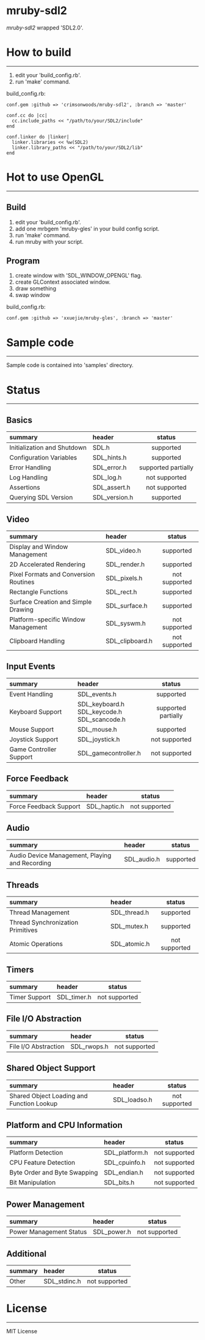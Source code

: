 mruby-sdl2
====

_mruby-sdl2_ wrapped 'SDL2.0'.

# How to build
----

1. edit your 'build_config.rb'.
2. run 'make' command.

build_config.rb:

    conf.gem :github => 'crimsonwoods/mruby-sdl2', :branch => 'master'

    conf.cc do |cc|
      cc.include_paths << "/path/to/your/SDL2/include"
    end

    conf.linker do |linker|
      linker.libraries << %w(SDL2)
      linker.library_paths << "/path/to/your/SDL2/lib"
    end

# Hot to use OpenGL
----

## Build

1. edit your 'build_config.rb'.
2. add one mrbgem 'mruby-gles' in your build config script.
3. run 'make' command.
4. run mruby with your script.

## Program

1. create window with 'SDL_WINDOW_OPENGL' flag.
2. create GLContext associated window.
3. draw something
4. swap window


build_config.rb:

    conf.gem :github => 'xxuejie/mruby-gles', :branch => 'master'

# Sample code
----

Sample code is contained into 'samples' directory.


# Status
----

## Basics

|          summary          |    header   |       status      |
|:--------------------------|:------------|:-----------------:|
|Initialization and Shutdown|SDL.h        |     supported     |
|Configuration Variables    |SDL_hints.h  |     supported     |
|Error Handling             |SDL_error.h  |supported partially|
|Log Handling               |SDL_log.h    |   not supported   |
|Assertions                 |SDL_assert.h |   not supported   |
|Querying SDL Version       |SDL_version.h|     supported     |

## Video

|              summary                |    header     |    status   |
|:------------------------------------|:--------------|:-----------:|
|Display and Window Management        |SDL_video.h    |  supported  |
|2D Accelerated Rendering             |SDL_render.h   |  supported  |
|Pixel Formats and Conversion Routines|SDL_pixels.h   |not supported|
|Rectangle Functions                  |SDL_rect.h     |  supported  |
|Surface Creation and Simple Drawing  |SDL_surface.h  |  supported  |
|Platform-specific Window Management  |SDL_syswm.h    |not supported|
|Clipboard Handling                   |SDL_clipboard.h|not supported|

## Input Events

|        summary        |       header       |    status   |
|:----------------------|:-------------------|:-----------:|
|Event Handling         |SDL_events.h        |  supported  |
|Keyboard Support       |SDL_keyboard.h<br/>SDL_keycode.h<br/>SDL_scancode.h|supported partially|
|Mouse Support          |SDL_mouse.h         |  supported  |
|Joystick Support       |SDL_joystick.h      |not supported|
|Game Controller Support|SDL_gamecontroller.h|not supported|

## Force Feedback

|     summary          |   header   |   status    |
|:---------------------|:-----------|:-----------:|
|Force Feedback Support|SDL_haptic.h|not supported|

## Audio

|                   summary                    |  header   | status  |
|:---------------------------------------------|:----------|:-------:|
|Audio Device Management, Playing and Recording|SDL_audio.h|supported|

## Threads

|           summary               |   header   |   status    |
|:--------------------------------|:-----------|:-----------:|
|Thread Management                |SDL_thread.h|  supported  |
|Thread Synchronization Primitives|SDL_mutex.h |  supported  |
|Atomic Operations                |SDL_atomic.h|not supported|

## Timers

|   summary   |   header   |   status    |
|:------------|:-----------|:-----------:|
|Timer Support|SDL_timer.h |not supported|

## File I/O Abstraction

|      summary       |   header   |   status    |
|:-------------------|:-----------|:-----------:|
|File I/O Abstraction|SDL_rwops.h |not supported|

## Shared Object Support

|                summary                  |   header   |   status    |
|:----------------------------------------|:-----------|:-----------:|
|Shared Object Loading and Function Lookup|SDL_loadso.h|not supported|

## Platform and CPU Information

|          summary           |    header    |   status    |
|:---------------------------|:-------------|:-----------:|
|Platform Detection          |SDL_platform.h|not supported|
|CPU Feature Detection       |SDL_cpuinfo.h |not supported|
|Byte Order and Byte Swapping|SDL_endian.h  |not supported|
|Bit Manipulation            |SDL_bits.h    |not supported|

## Power Management

|        summary        |   header   |   status    |
|:----------------------|:-----------|:-----------:|
|Power Management Status|SDL_power.h |not supported|

## Additional

|summary|   header   |   status    |
|:------|:-----------|:-----------:|
|Other  |SDL_stdinc.h|not supported|

# License
----

MIT License


